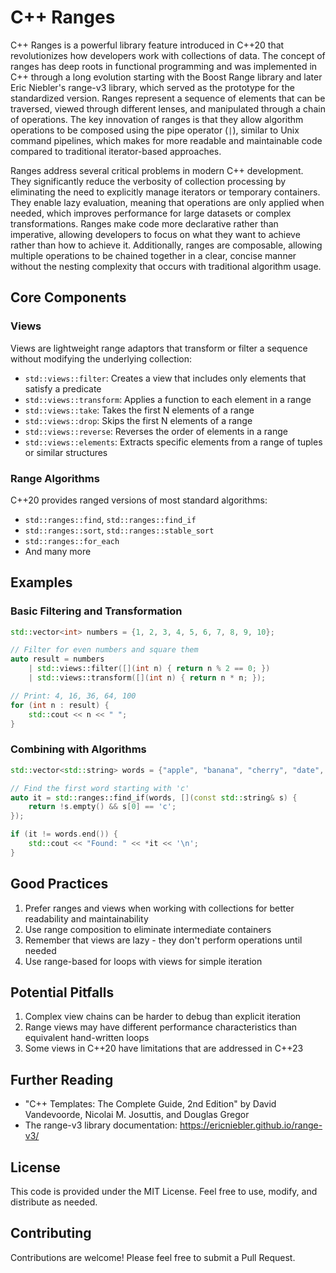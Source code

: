 # C++ Ranges

C++ Ranges is a powerful library feature introduced in C++20 that revolutionizes how developers work with collections of data.
The concept of ranges has deep roots in functional programming and was implemented in C++ through a long evolution starting
with the Boost Range library and later Eric Niebler's range-v3 library, which served as the prototype for the standardized
version. Ranges represent a sequence of elements that can be traversed, viewed through different lenses, and manipulated
through a chain of operations. The key innovation of ranges is that they allow algorithm operations to be composed using the
pipe operator (`|`), similar to Unix command pipelines, which makes for more readable and maintainable code compared to
traditional iterator-based approaches.

Ranges address several critical problems in modern C++ development. They significantly reduce the verbosity of collection
processing by eliminating the need to explicitly manage iterators or temporary containers. They enable lazy evaluation, meaning
that operations are only applied when needed, which improves performance for large datasets or complex transformations. Ranges
make code more declarative rather than imperative, allowing developers to focus on what they want to achieve rather than how
to achieve it. Additionally, ranges are composable, allowing multiple operations to be chained together in a clear, concise
manner without the nesting complexity that occurs with traditional algorithm usage.

## Core Components

### Views

Views are lightweight range adaptors that transform or filter a sequence without modifying the underlying collection:

- `std::views::filter`: Creates a view that includes only elements that satisfy a predicate
- `std::views::transform`: Applies a function to each element in a range
- `std::views::take`: Takes the first N elements of a range
- `std::views::drop`: Skips the first N elements of a range
- `std::views::reverse`: Reverses the order of elements in a range
- `std::views::elements`: Extracts specific elements from a range of tuples or similar structures

### Range Algorithms

C++20 provides ranged versions of most standard algorithms:

- `std::ranges::find`, `std::ranges::find_if`
- `std::ranges::sort`, `std::ranges::stable_sort`
- `std::ranges::for_each`
- And many more

## Examples

### Basic Filtering and Transformation

```cpp
std::vector<int> numbers = {1, 2, 3, 4, 5, 6, 7, 8, 9, 10};

// Filter for even numbers and square them
auto result = numbers 
    | std::views::filter([](int n) { return n % 2 == 0; })
    | std::views::transform([](int n) { return n * n; });

// Print: 4, 16, 36, 64, 100
for (int n : result) {
    std::cout << n << " ";
}
```

### Combining with Algorithms

```cpp
std::vector<std::string> words = {"apple", "banana", "cherry", "date", "elderberry"};

// Find the first word starting with 'c'
auto it = std::ranges::find_if(words, [](const std::string& s) {
    return !s.empty() && s[0] == 'c';
});

if (it != words.end()) {
    std::cout << "Found: " << *it << '\n';
}
```

## Good Practices

1. Prefer ranges and views when working with collections for better readability and maintainability
2. Use range composition to eliminate intermediate containers
3. Remember that views are lazy - they don't perform operations until needed
4. Use range-based for loops with views for simple iteration

## Potential Pitfalls

1. Complex view chains can be harder to debug than explicit iteration
2. Range views may have different performance characteristics than equivalent hand-written loops
3. Some views in C++20 have limitations that are addressed in C++23

## Further Reading

- "C++ Templates: The Complete Guide, 2nd Edition" by David Vandevoorde, Nicolai M. Josuttis, and Douglas Gregor
- The range-v3 library documentation: https://ericniebler.github.io/range-v3/

## License
This code is provided under the MIT License. Feel free to use, modify, and distribute as needed.

## Contributing
Contributions are welcome! Please feel free to submit a Pull Request.
